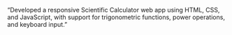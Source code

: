 “Developed a responsive Scientific Calculator web app using HTML, CSS, and JavaScript, with support for trigonometric functions, power operations, and keyboard input.”
